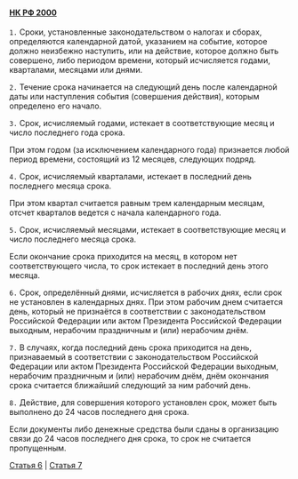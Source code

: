 #### [НК РФ 2000](https://lalawland.github.io/eurasia/russia/taxes)

`1.` Сроки, установленные законодательством о налогах и сборах, определяются календарной датой, указанием на событие, которое должно неизбежно наступить, или на действие, которое должно быть совершено, либо периодом времени, который исчисляется годами, кварталами, месяцами или днями.

`2.` Течение срока начинается на следующий день после календарной даты или наступления события (совершения действия), которым определено его начало.

`3.` Срок, исчисляемый годами, истекает в соответствующие месяц и число последнего года срока.

При этом годом (за исключением календарного года) признается любой период времени, состоящий из 12 месяцев, следующих подряд.

`4.` Срок, исчисляемый кварталами, истекает в последний день последнего месяца срока.

При этом квартал считается равным трем календарным месяцам, отсчет кварталов ведется с начала календарного года.

`5.` Срок, исчисляемый месяцами, истекает в соответствующие месяц и число последнего месяца срока.

Если окончание срока приходится на месяц, в котором нет соответствующего числа, то срок истекает в последний день этого месяца.

`6.` Срок, определённый днями, исчисляется в рабочих днях, если срок не установлен в календарных днях. При этом рабочим днем считается день, который не признаётся в соответствии с законодательством Российской Федерации или актом Президента Российской Федерации выходным, нерабочим праздничным и (или) нерабочим днём.

`7.` В случаях, когда последний день срока приходится на день, признаваемый в соответствии с законодательством Российской Федерации или актом Президента Российской Федерации выходным, нерабочим праздничным и (или) нерабочим днём, днём окончания срока считается ближайший следующий за ним рабочий день.

`8.` Действие, для совершения которого установлен срок, может быть выполнено до 24 часов последнего дня срока.

Если документы либо денежные средства были сданы в организацию связи до 24 часов последнего дня срока, то срок не считается пропущенным.

[Статья 6](https://lalawland.github.io/eurasia/russia/taxes/art6) | [Статья 7](https://lalawland.github.io/eurasia/russia/taxes/art7)
